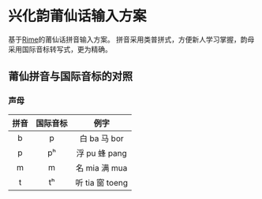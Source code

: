 # 兴化韵莆仙话输入方案

基于[Rime](https://rime.im/)的莆仙话拼音输入方案。
拼音采用类普拼式，方便新人学习掌握，韵母采用国际音标转写式，更为精确。

## 莆仙拼音与国际音标的对照

### 声母

| 拼音 | 国际音标 | 例字 |     
| :------: | :--------: | :----------: | 
| b |  p  | 白 ba 马 bor | 
| p |  pʰ  | 浮 pu 蜂 pang |
| m |  m  | 名 mia 满 mua |
| t |  tʰ  | 听 tia 窗 toeng |
